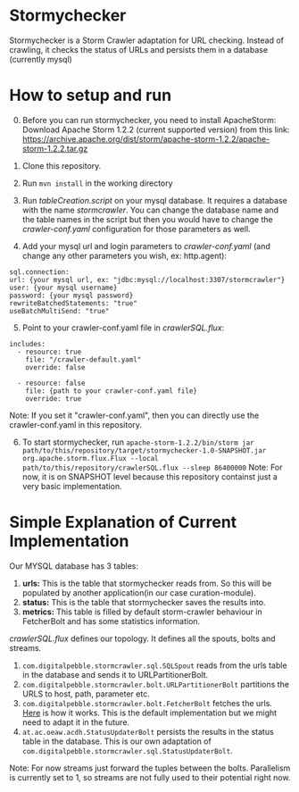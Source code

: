 # Stormychecker
Stormychecker is a Storm Crawler adaptation for URL checking. Instead of crawling, it checks the status of URLs and persists them in a database (currently mysql)

# How to setup and run

0. Before you can run stormychecker, you need to install ApacheStorm: Download Apache Storm 1.2.2 (current supported version) from this link: https://archive.apache.org/dist/storm/apache-storm-1.2.2/apache-storm-1.2.2.tar.gz

1. Clone this repository.

2. Run `mvn install` in the working directory

3. Run *tableCreation.script* on your mysql database. It requires a database with the name *stormcrawler*. You can change the database name and the table names in the script but then you would have to change the *crawler-conf.yaml* configuration for those parameters as well.

4. Add your mysql url and login parameters to *crawler-conf.yaml* (and change any other parameters you wish, ex: http.agent):
  ```
  sql.connection:
  url: {your mysql url, ex: "jdbc:mysql://localhost:3307/stormcrawler"}
  user: {your mysql username}
  password: {your mysql password}
  rewriteBatchedStatements: "true"
  useBatchMultiSend: "true"
  ```
5. Point to your crawler-conf.yaml file in *crawlerSQL.flux*:
  ```
  includes:
    - resource: true
      file: "/crawler-default.yaml"
      override: false

    - resource: false
      file: {path to your crawler-conf.yaml file}
      override: true
  ```
  Note: If you set it "crawler-conf.yaml", then you can directly use the crawler-conf.yaml in this repository.

6. To start stormychecker, run `apache-storm-1.2.2/bin/storm jar path/to/this/repository/target/stormychecker-1.0-SNAPSHOT.jar  org.apache.storm.flux.Flux --local path/to/this/repository/crawlerSQL.flux --sleep 86400000`
  Note: For now, it is on SNAPSHOT level because this repository containst just a very basic implementation.
  
  
# Simple Explanation of Current Implementation

Our MYSQL database has 3 tables:
1. **urls:** This is the table that stormychecker reads from. So this will be populated by another application(in our case curation-module).
2. **status:** This is the table that stormychecker saves the results into.
3. **metrics:** This table is filled by default storm-crawler behaviour in FetcherBolt and has some statistics information.

*crawlerSQL.flux* defines our topology. It defines all the spouts, bolts and streams.
1. `com.digitalpebble.stormcrawler.sql.SQLSpout` reads from the urls table in the database and sends it to URLPartitionerBolt.
2. `com.digitalpebble.stormcrawler.bolt.URLPartitionerBolt` partitions the URLS to host, path, parameter etc.
3. `com.digitalpebble.stormcrawler.bolt.FetcherBolt` fetches the urls. [Here](https://github.com/DigitalPebble/storm-crawler/wiki/FetcherBolt%28s%29) is how it works. This is the default implementation but we might need to adapt it in the future. 
4. `at.ac.oeaw.acdh.StatusUpdaterBolt` persists the results in the status table in the database. This is our own adaptation of `com.digitalpebble.stormcrawler.sql.StatusUpdaterBolt`.

Note: For now streams just forward the tuples between the bolts. Parallelism is currently set to 1, so streams are not fully used to their potential right now.
